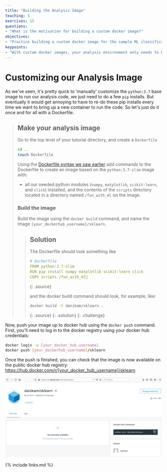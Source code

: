 ```yaml
---
title: "Building the Analysis Image"
teaching: 5
exercises: 15
questions:
- "What is the motivation for building a custom docker image?"
objectives:
- "Practice building a custom docker image for the sample ML classification analysis"
keypoints:
- "With custom docker images, your analysis environment only needs to be set up once, then it's ready to go every time you start a container from the custom image"
---
```


# Customizing our Analysis Image
As we've seen, it's pretty quick to 'manually' customize the `python:3.7` base image to run our analysis code, we just need to do a few `pip` installs. But eventually it would get annoying to have to re-do these pip installs every time we want to bring up a new container to run the code. So let's just do it once and for all with a Dockerfile.

> ## Make your analysis image
>
> Go to the top level of your tutorial directory, and create a `Dockerfile`
>
> ~~~bash
> cd ..
> touch Dockerfile
> ~~~
>
> Using the [Dockerfile syntax we saw earlier](../02-docker-intro/#writing-dockerfiles-to-build-images) add commands to the Dockerfile to create an image based on the `python:3.7-slim` image with:
> * all our needed python modules (`numpy`, `matplotlib`, `scikit-learn`, and `click`) installed, and 
> the contents of the `scripts` directory located in a directory named `/fun_with_ml` on the image.
>
>
> ### Build the image
> 
> Build the image using the `docker build` command, and name the image `[your_dockerhub_username]/sklearn`.
>
> > ## Solution
> >
> > The Dockerfile should look something like
> > 
> > ~~~yaml
> > # Dockerfile 
> > FROM python:3.7-slim
> > RUN pip install numpy matplotlib scikit-learn click
> > COPY scripts /fun_with_ml
> > ~~~
> > {: .source}
> > 
> > and the docker build command should look, for example, like:
> > 
> > ~~~bash
> > docker build -t danikam/sklearn .
> > ~~~
> > {: .source}
> {: .solution}
{: .challenge}

Now, push your image up to docker hub using the `docker push` command. First, you'll need to log in to the docker registry using your docker hub credentials: 

~~~bash
docker login -u [your_docker_hub_username]
docker push [your_dockerhub_username]/sklearn
~~~

Once the push is finished, you can check that the image is now available on the public docker hub registry: https://hub.docker.com/r/[your_docker_hub_username]/sklearn

<img src="../fig/docker_hub.png" alt="dockerhub" style="width:800px">

{% include links.md %}
